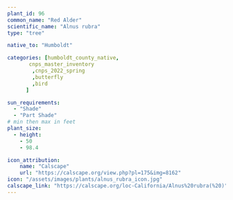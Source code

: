 ```yaml
---
plant_id: 96
common_name: "Red Alder"
scientific_name: "Alnus rubra"
type: "tree"

native_to: "Humboldt"

categories: [humboldt_county_native,
       cnps_master_inventory
        ,cnps_2022_spring
        ,butterfly
        ,bird
      ]

sun_requirements:
  - "Shade"
  - "Part Shade"
# min then max in feet
plant_size:
  - height: 
    - 50
    - 98.4

icon_attribution: 
    name: "Calscape"
    url: "https://calscape.org/view.php?pl=175&img=8162" 
icon: "/assets/images/plants/alnus_rubra_icon.jpg" 
calscape_link: "https://calscape.org/loc-California/Alnus%20rubra(%20)"
---
```




